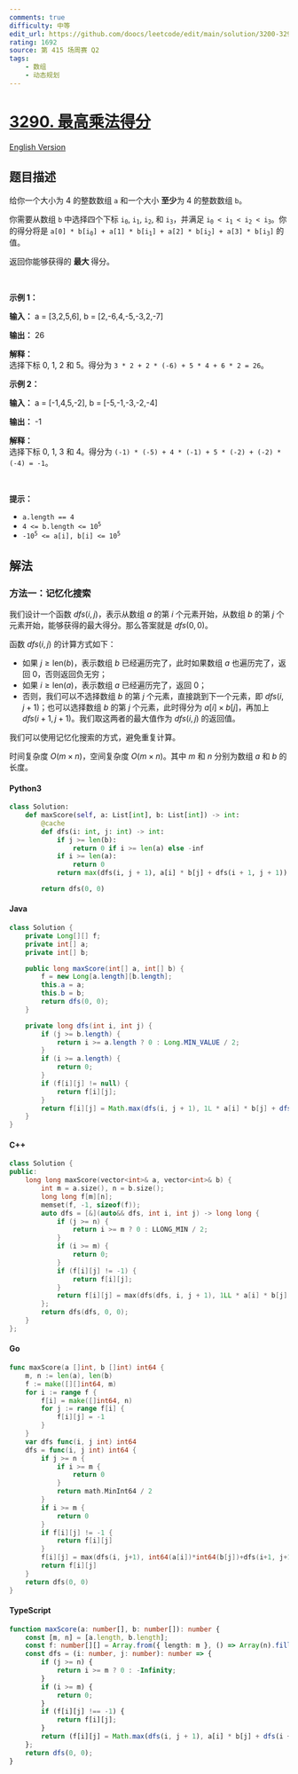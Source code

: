 ```yaml
---
comments: true
difficulty: 中等
edit_url: https://github.com/doocs/leetcode/edit/main/solution/3200-3299/3290.Maximum%20Multiplication%20Score/README.md
rating: 1692
source: 第 415 场周赛 Q2
tags:
    - 数组
    - 动态规划
---
```


<!-- problem:start -->

# [3290. 最高乘法得分](https://leetcode.cn/problems/maximum-multiplication-score)

[English Version](/solution/3200-3299/3290.Maximum%20Multiplication%20Score/README_EN.md)

## 题目描述

<!-- description:start -->

<p>给你一个大小为 4 的整数数组 <code>a</code> 和一个大小 <strong>至少</strong>为 4 的整数数组 <code>b</code>。</p>

<p>你需要从数组 <code>b</code> 中选择四个下标 <code>i<sub>0</sub></code>, <code>i<sub>1</sub></code>, <code>i<sub>2</sub></code>, 和 <code>i<sub>3</sub></code>，并满足 <code>i<sub>0</sub> &lt; i<sub>1</sub> &lt; i<sub>2</sub> &lt; i<sub>3</sub></code>。你的得分将是 <code>a[0] * b[i<sub>0</sub>] + a[1] * b[i<sub>1</sub>] + a[2] * b[i<sub>2</sub>] + a[3] * b[i<sub>3</sub>]</code> 的值。</p>

<p>返回你能够获得的 <strong>最大 </strong>得分。</p>

<p>&nbsp;</p>

<p><strong class="example">示例 1：</strong></p>

<div class="example-block">
<p><strong>输入：</strong> <span class="example-io">a = [3,2,5,6], b = [2,-6,4,-5,-3,2,-7]</span></p>

<p><strong>输出：</strong> <span class="example-io">26</span></p>

<p><strong>解释：</strong><br />
选择下标 0, 1, 2 和 5。得分为 <code>3 * 2 + 2 * (-6) + 5 * 4 + 6 * 2 = 26</code>。</p>
</div>

<p><strong class="example">示例 2：</strong></p>

<div class="example-block">
<p><strong>输入：</strong> <span class="example-io">a = [-1,4,5,-2], b = [-5,-1,-3,-2,-4]</span></p>

<p><strong>输出：</strong> <span class="example-io">-1</span></p>

<p><strong>解释：</strong><br />
选择下标 0, 1, 3 和 4。得分为 <code>(-1) * (-5) + 4 * (-1) + 5 * (-2) + (-2) * (-4) = -1</code>。</p>
</div>

<p>&nbsp;</p>

<p><strong>提示：</strong></p>

<ul>
	<li><code>a.length == 4</code></li>
	<li><code>4 &lt;= b.length &lt;= 10<sup>5</sup></code></li>
	<li><code>-10<sup>5</sup> &lt;= a[i], b[i] &lt;= 10<sup>5</sup></code></li>
</ul>

<!-- description:end -->

## 解法

<!-- solution:start -->

### 方法一：记忆化搜索

我们设计一个函数 $\textit{dfs}(i, j)$，表示从数组 $a$ 的第 $i$ 个元素开始，从数组 $b$ 的第 $j$ 个元素开始，能够获得的最大得分。那么答案就是 $\textit{dfs}(0, 0)$。

函数 $\textit{dfs}(i, j)$ 的计算方式如下：

-   如果 $j \geq \text{len}(b)$，表示数组 $b$ 已经遍历完了，此时如果数组 $a$ 也遍历完了，返回 $0$，否则返回负无穷；
-   如果 $i \geq \text{len}(a)$，表示数组 $a$ 已经遍历完了，返回 $0$；
-   否则，我们可以不选择数组 $b$ 的第 $j$ 个元素，直接跳到下一个元素，即 $\textit{dfs}(i, j + 1)$；也可以选择数组 $b$ 的第 $j$ 个元素，此时得分为 $a[i] \times b[j]$，再加上 $\textit{dfs}(i + 1, j + 1)$。我们取这两者的最大值作为 $\textit{dfs}(i, j)$ 的返回值。

我们可以使用记忆化搜索的方式，避免重复计算。

时间复杂度 $O(m \times n)$，空间复杂度 $O(m \times n)$。其中 $m$ 和 $n$ 分别为数组 $a$ 和 $b$ 的长度。

<!-- tabs:start -->

#### Python3

```python
class Solution:
    def maxScore(self, a: List[int], b: List[int]) -> int:
        @cache
        def dfs(i: int, j: int) -> int:
            if j >= len(b):
                return 0 if i >= len(a) else -inf
            if i >= len(a):
                return 0
            return max(dfs(i, j + 1), a[i] * b[j] + dfs(i + 1, j + 1))

        return dfs(0, 0)
```

#### Java

```java
class Solution {
    private Long[][] f;
    private int[] a;
    private int[] b;

    public long maxScore(int[] a, int[] b) {
        f = new Long[a.length][b.length];
        this.a = a;
        this.b = b;
        return dfs(0, 0);
    }

    private long dfs(int i, int j) {
        if (j >= b.length) {
            return i >= a.length ? 0 : Long.MIN_VALUE / 2;
        }
        if (i >= a.length) {
            return 0;
        }
        if (f[i][j] != null) {
            return f[i][j];
        }
        return f[i][j] = Math.max(dfs(i, j + 1), 1L * a[i] * b[j] + dfs(i + 1, j + 1));
    }
}
```

#### C++

```cpp
class Solution {
public:
    long long maxScore(vector<int>& a, vector<int>& b) {
        int m = a.size(), n = b.size();
        long long f[m][n];
        memset(f, -1, sizeof(f));
        auto dfs = [&](auto&& dfs, int i, int j) -> long long {
            if (j >= n) {
                return i >= m ? 0 : LLONG_MIN / 2;
            }
            if (i >= m) {
                return 0;
            }
            if (f[i][j] != -1) {
                return f[i][j];
            }
            return f[i][j] = max(dfs(dfs, i, j + 1), 1LL * a[i] * b[j] + dfs(dfs, i + 1, j + 1));
        };
        return dfs(dfs, 0, 0);
    }
};
```

#### Go

```go
func maxScore(a []int, b []int) int64 {
	m, n := len(a), len(b)
	f := make([][]int64, m)
	for i := range f {
		f[i] = make([]int64, n)
		for j := range f[i] {
			f[i][j] = -1
		}
	}
	var dfs func(i, j int) int64
	dfs = func(i, j int) int64 {
		if j >= n {
			if i >= m {
				return 0
			}
			return math.MinInt64 / 2
		}
		if i >= m {
			return 0
		}
		if f[i][j] != -1 {
			return f[i][j]
		}
		f[i][j] = max(dfs(i, j+1), int64(a[i])*int64(b[j])+dfs(i+1, j+1))
		return f[i][j]
	}
	return dfs(0, 0)
}
```

#### TypeScript

```ts
function maxScore(a: number[], b: number[]): number {
    const [m, n] = [a.length, b.length];
    const f: number[][] = Array.from({ length: m }, () => Array(n).fill(-1));
    const dfs = (i: number, j: number): number => {
        if (j >= n) {
            return i >= m ? 0 : -Infinity;
        }
        if (i >= m) {
            return 0;
        }
        if (f[i][j] !== -1) {
            return f[i][j];
        }
        return (f[i][j] = Math.max(dfs(i, j + 1), a[i] * b[j] + dfs(i + 1, j + 1)));
    };
    return dfs(0, 0);
}
```

<!-- tabs:end -->

<!-- solution:end -->

<!-- problem:end -->
